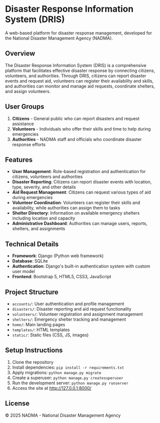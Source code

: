 # Disaster Response Information System (DRIS)

A web-based platform for disaster response management, developed for the National Disaster Management Agency (NADMA).

## Overview

The Disaster Response Information System (DRIS) is a comprehensive platform that facilitates effective disaster response by connecting citizens, volunteers, and authorities. Through DRIS, citizens can report disaster events and request aid, volunteers can register their availability and skills, and authorities can monitor and manage aid requests, coordinate shelters, and assign volunteers.

## User Groups

1. **Citizens** - General public who can report disasters and request assistance
2. **Volunteers** - Individuals who offer their skills and time to help during emergencies
3. **Authorities** - NADMA staff and officials who coordinate disaster response efforts

## Features

- **User Management**: Role-based registration and authentication for citizens, volunteers and authorities
- **Disaster Reporting**: Citizens can report disaster events with location, type, severity, and other details
- **Aid Request Management**: Citizens can request various types of aid during emergencies
- **Volunteer Coordination**: Volunteers can register their skills and availability, while authorities can assign them to tasks
- **Shelter Directory**: Information on available emergency shelters including location and capacity
- **Administrative Dashboard**: Authorities can manage users, reports, shelters, and assignments

## Technical Details

- **Framework**: Django (Python web framework)
- **Database**: SQLite
- **Authentication**: Django's built-in authentication system with custom user model
- **Frontend**: Bootstrap 5, HTML5, CSS3, JavaScript

## Project Structure

- `accounts/`: User authentication and profile management
- `disasters/`: Disaster reporting and aid request functionality
- `volunteers/`: Volunteer registration and assignment management
- `shelters/`: Emergency shelter tracking and management
- `home/`: Main landing pages
- `templates/`: HTML templates
- `static/`: Static files (CSS, JS, images)

## Setup Instructions

1. Clone the repository
2. Install dependencies: `pip install -r requirements.txt`
3. Apply migrations: `python manage.py migrate`
4. Create a superuser: `python manage.py createsuperuser`
5. Run the development server: `python manage.py runserver`
6. Access the site at http://127.0.0.1:8000/

## License

© 2025 NADMA - National Disaster Management Agency
